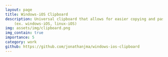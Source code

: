```yaml
---
layout: page
title: Windows-iOS Clipboard
description: Universal clipboard that allows for easier copying and pasting across different operating systems
    (ex. windows-iOS, linux-iOS)
img: assets/img/clipboard.png
img_contain: true
importance: 5
category: work
github: https://github.com/jonathanjma/windows-ios-clipboard
---
```




